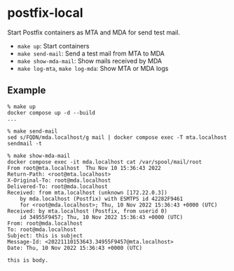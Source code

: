 # postfix-local
Start Postfix containers as MTA and MDA for send test mail.

* `make up`: Start containers
* `make send-mail`: Send a test mail from MTA to MDA
* `make show-mda-mail`: Show mails received by MDA
* `make log-mta`, `make log-mda`: Show MTA or MDA logs

## Example
```
% make up
docker compose up -d --build
...

% make send-mail 
sed s/FQDN/mda.localhost/g mail | docker compose exec -T mta.localhost sendmail -t

% make show-mda-mail
docker compose exec -it mda.localhost cat /var/spool/mail/root
From root@mta.localhost  Thu Nov 10 15:36:43 2022
Return-Path: <root@mta.localhost>
X-Original-To: root@mda.localhost
Delivered-To: root@mda.localhost
Received: from mta.localhost (unknown [172.22.0.3])
	by mda.localhost (Postfix) with ESMTPS id 42282F9461
	for <root@mda.localhost>; Thu, 10 Nov 2022 15:36:43 +0000 (UTC)
Received: by mta.localhost (Postfix, from userid 0)
	id 34955F9457; Thu, 10 Nov 2022 15:36:43 +0000 (UTC)
From: root@mda.localhost
To: root@mda.localhost
Subject: this is subject
Message-Id: <20221110153643.34955F9457@mta.localhost>
Date: Thu, 10 Nov 2022 15:36:43 +0000 (UTC)

this is body.

```
